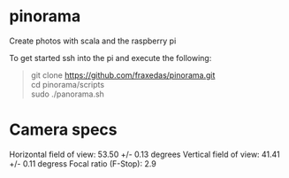 pinorama
========

Create photos with scala and the raspberry pi

To get started ssh into the pi and execute the following:
> git clone https://github.com/fraxedas/pinorama.git  
> cd pinorama/scripts  
> sudo ./panorama.sh  


Camera specs
============
Horizontal field of view:	53.50 +/- 0.13 degrees
Vertical field of view:	41.41 +/- 0.11 degress
Focal ratio (F-Stop):	2.9
